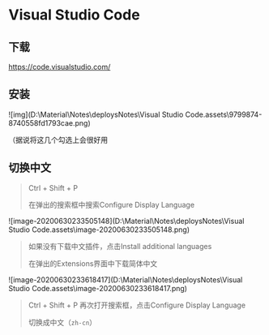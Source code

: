 # Visual Studio Code

## 下载

https://code.visualstudio.com/

## 安装

![img](D:\Material\Notes\deploysNotes\Visual Studio Code.assets\9799874-8740558fd1793cae.png)

（据说将这几个勾选上会很好用

## 切换中文

> Ctrl + Shift + P 
>
> 在弹出的搜索框中搜索Configure Display Language

![image-20200630233505148](D:\Material\Notes\deploysNotes\Visual Studio Code.assets\image-20200630233505148.png)



> 如果没有下载中文插件，点击Install additional languages
>
> 在弹出的Extensions界面中下载简体中文

![image-20200630233618417](D:\Material\Notes\deploysNotes\Visual Studio Code.assets\image-20200630233618417.png)



> Ctrl + Shift + P 再次打开搜索框，点击Configure Display Language 
>
> 切换成中文（`zh-cn`）